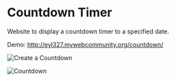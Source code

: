 # Countdown Timer

Website to display a countdown timer to a specified date.

Demo: http://eyl327.mywebcommunity.org/countdown/

![Create a Countdown](https://i.imgur.com/kvWT0YE.png)

![Countdown](https://i.imgur.com/0qjR34X.png)
